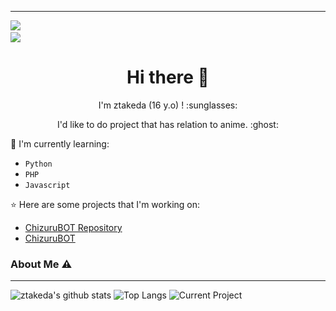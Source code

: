 ___

<a href="https://github.com/xfar05"><img src="https://cardivo.vercel.app/api?name=ztakeda&description=Hi, i'm ztakeda and i'm just a newbie programmer nice to meet you all 🤗&image=https://telegra.ph/file/b4f44e6c8451e457183d6.jpg&usqp=CAU&backgroundColor=%23ecf0f1&instagram=@yudhasandi._&github=ztakeda&pattern=leaf&colorPattern=%23eaeaea" /><a> <br />
[<img src="https://img.shields.io/badge/instagram-%23E4405F.svg?&style=for-the-badge&logo=instagram&logoColor=white">](https://instagram.com/yudhasandi._)

<h1  align='center'> Hi there 👋 </h1>

<p align='center'>  I'm ztakeda (16 y.o) ! :sunglasses: </p>

<p align='center'> I'd like to do project that has relation to anime. :ghost: </p>

:page_with_curl: I'm currently learning:
- `Python`
- `PHP`
- `Javascript`

:star: Here are some projects that I'm working on:
- [ChizuruBOT Repository](https://github.com/Kotzyy/chizuru)
- [ChizuruBOT](https://wa.me/994401573003)

### About Me ⚠️
___

![ztakeda's github stats](https://github-readme-stats.vercel.app/api?username=ZTakeda&layout=compact&theme=darcula)
![Top Langs](https://github-readme-stats.vercel.app/api/top-langs?username=ZTakeda&theme=darcula&layout=compact)
![Current Project](https://github-readme-stats.vercel.app/api/pin/?username=ZTakeda&repo=KilluaBot&theme=darcula&layout=compact)
<!--
**ZTakeda/ZTakeda** is a ✨ _special_ ✨ repository because its `README.md` (this file) appears on your GitHub profile.

Here are some ideas to get you started:

- 🔭 I’m currently working on ...
- 🌱 I’m currently learning ...
- 👯 I’m looking to collaborate on ...
- 🤔 I’m looking for help with ...
- 💬 Ask me about ...
- 📫 How to reach me: ...
- 😄 Pronouns: ...
- ⚡ Fun fact: ...
-->
